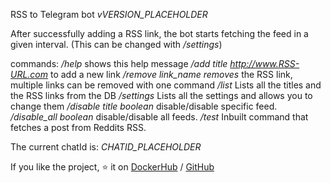 RSS to Telegram bot *vVERSION_PLACEHOLDER* 

After successfully adding a RSS link, the bot starts fetching the feed in a given interval. (This can be changed with */settings*)

commands: 
*/help* shows this help message
*/add title http://www.RSS-URL.com* to add a new link
*/remove link_name removes* the RSS link, multiple links can be removed with one command
*/list* Lists all the titles and the RSS links from the DB
*/settings* Lists all the settings and allows you to change them
*/disable title boolean* disable/disable specific feed.
*/disable_all boolean* disable/disable all feeds.
*/test* Inbuilt command that fetches a post from Reddits RSS.

The current chatId is: *CHATID_PLACEHOLDER*

If you like the project, ⭐ it on [DockerHub](https://hub.docker.com/r/bokker/rss.to.telegram) / [GitHub](https://www.github.com/BoKKeR/RSS-to-Telegram-Bot)